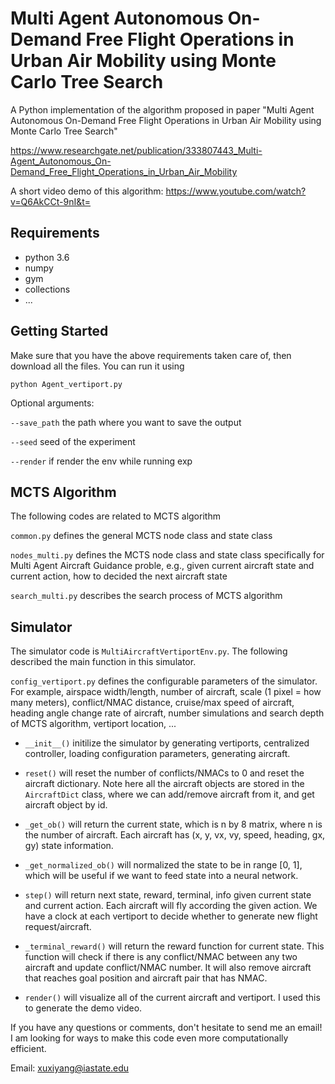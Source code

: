 # Multi Agent Autonomous On-Demand Free Flight Operations in Urban Air Mobility using Monte Carlo Tree Search

A Python implementation of the algorithm proposed in paper "Multi Agent Autonomous On-Demand Free Flight Operations in Urban Air Mobility using Monte Carlo Tree Search"

https://www.researchgate.net/publication/333807443_Multi-Agent_Autonomous_On-Demand_Free_Flight_Operations_in_Urban_Air_Mobility

A short video demo of this algorithm: https://www.youtube.com/watch?v=Q6AkCCt-9nI&t=

## Requirements

* python 3.6
* numpy
* gym
* collections
* ...


## Getting Started

Make sure that you have the above requirements taken care of, then download all the files. You can run it using

```
python Agent_vertiport.py
```

Optional arguments:

`--save_path` the path where you want to save the output

`--seed` seed of the experiment

`--render` if render the env while running exp


## MCTS Algorithm
The following codes are related to MCTS algorithm

`common.py` defines the general MCTS node class and state class

`nodes_multi.py` defines the MCTS node class and state class specifically for Multi Agent Aircraft Guidance proble, e.g., given current aircraft state and current action, how to decided the next aircraft state

`search_multi.py` describes the search process of MCTS algorithm

## Simulator
The simulator code is `MultiAircraftVertiportEnv.py`. The following described the main function in this simulator.

`config_vertiport.py` defines the configurable parameters of the simulator. For example, airspace width/length, number of aircraft, scale (1 pixel = how many meters), conflict/NMAC distance, cruise/max speed of aircraft, heading angle change rate of aircraft, number simulations and search depth of MCTS algorithm, vertiport location, ...

* `__init__()` initilize the simulator by generating vertiports, centralized controller, loading configuration parameters, generating aircraft.

* `reset()` will reset the number of conflicts/NMACs to 0 and reset the aircraft dictionary. Note here all the aircraft objects are stored in the `AircraftDict` class, where we can add/remove aircraft from it, and get aircraft object by id.

* `_get_ob()` will return the current state, which is n by 8 matrix, where n is the number of aircraft. Each aircraft has (x, y, vx, vy, speed, heading, gx, gy) state information.

* `_get_normalized_ob()` will normalized the state to be in range [0, 1], which will be useful if we want to feed state into a neural network.

* `step()` will return next state, reward, terminal, info given current state and current action. Each aircraft will fly according the given action. We have a clock at each vertiport to decide whether to generate new flight request/aircraft.

* `_terminal_reward()` will return the reward function for current state. This function will check if there is any conflict/NMAC between any two aircraft and update conflict/NMAC number. It will also remove aircraft that reaches goal position and aircraft pair that has NMAC.

* `render()` will visualize all of the current aircraft and vertiport. I used this to generate the demo video.


If you have any questions or comments, don't hesitate to send me an email! I am looking for ways to make this code even more computationally efficient.

Email: xuxiyang@iastate.edu
